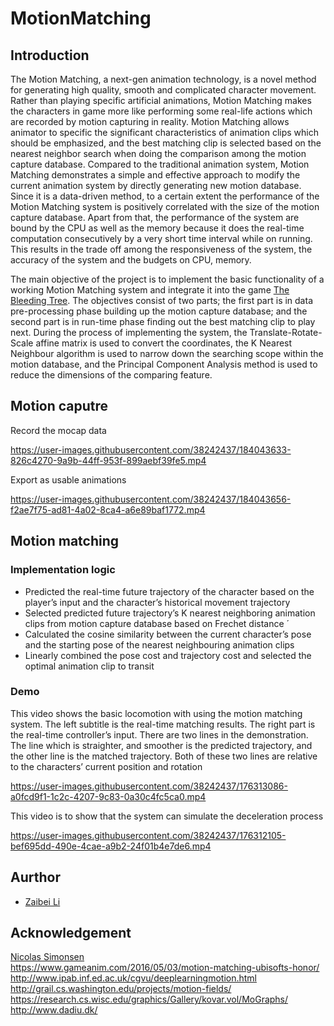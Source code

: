 # MotionMatching

## Introduction
The Motion Matching, a next-gen animation technology, is a novel method for generating high quality, smooth and complicated character movement. Rather than playing specific artificial animations, Motion Matching makes the characters in game more like performing some real-life actions which are recorded by motion capturing in reality. Motion Matching allows animator to specific the significant characteristics of animation clips which should be emphasized, and the best matching clip is selected based on the nearest neighbor search when doing the comparison among the motion capture database. Compared to the traditional animation system, Motion Matching demonstrates a simple and effective approach to modify the current animation system by directly generating new motion database. Since it is a data-driven method, to a certain extent the performance of the Motion Matching system is positively correlated with the size of the motion capture database. Apart from that, the performance of the system are bound by the CPU as well as the memory because it does the real-time computation consecutively by a very short time interval while on running. This results in the trade off among the responsiveness of the system, the accuracy of the system and the budgets on CPU, memory.  

The main objective of the project is to implement the basic functionality of a working Motion Matching system and integrate it into the game [The Bleeding Tree](https://dadiu.itch.io/the-bleeding-tree). The objectives consist of two parts; the first part is in data pre-processing phase building up the motion capture database; and the second part is in run-time phase finding out the best matching clip to play next. During the process of implementing the system, the Translate-Rotate-Scale affine matrix is used to convert the coordinates, the K Nearest Neighbour algorithm is used to narrow down the searching scope within the motion database, and the Principal Component Analysis method is used to reduce the dimensions of the comparing feature.

## Motion caputre
Record the mocap data


https://user-images.githubusercontent.com/38242437/184043633-826c4270-9a9b-44ff-953f-899aebf39fe5.mp4





Export as usable animations


https://user-images.githubusercontent.com/38242437/184043656-f2ae7f75-ad81-4a02-8ca4-a6e89baf1772.mp4



## Motion matching
### Implementation logic
- Predicted the real-time future trajectory of the character based on the player’s input and the character’s
historical movement trajectory
- Selected predicted future trajectory’s K nearest neighboring animation clips from motion capture database
based on Frechet distance ´
- Calculated the cosine similarity between the current character’s pose and the starting pose of the nearest
neighbouring animation clips
- Linearly combined the pose cost and trajectory cost and selected the optimal animation clip to transit

### Demo
This video shows the basic locomotion with using the motion matching system. The left subtitle is the real-time matching results. The right part is the real-time controller’s input. There are two lines in the demonstration. The line which is straighter, and smoother is the predicted trajectory, and the other line is the matched trajectory. Both of these two lines are relative to the characters’ current position and rotation

https://user-images.githubusercontent.com/38242437/176313086-a0fcd9f1-1c2c-4207-9c83-0a30c4fc5ca0.mp4

This video is to show that the system can simulate the deceleration process

https://user-images.githubusercontent.com/38242437/176312105-bef695dd-490e-4cae-a9b2-24f01b4e7de6.mp4

## Aurthor
+ [Zaibei Li](https://www.linkedin.com/in/zaibei-eric-li/)

## Acknowledgement
[Nicolas Simonsen](https://www.linkedin.com/in/nicklas-simonsen-443116201/)  
https://www.gameanim.com/2016/05/03/motion-matching-ubisofts-honor/  
http://www.ipab.inf.ed.ac.uk/cgvu/deeplearningmotion.html  
http://grail.cs.washington.edu/projects/motion-fields/  
https://research.cs.wisc.edu/graphics/Gallery/kovar.vol/MoGraphs/
http://www.dadiu.dk/

